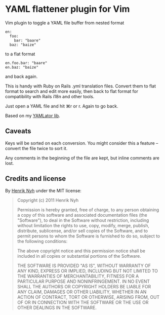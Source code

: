# YAML flattener plugin for Vim

Vim plugin to toggle a YAML file buffer from nested format

    en:
      foo:
        bar: "baare"
      baz: "baize"

to a flat format

    en.foo.bar: "baare"
    en.baz: "baize"

and back again.

This is handy with Ruby on Rails .yml translation files.
Convert them to flat format to search and edit more easily, then back to flat format for compatibility with Rails i18n and other tools.

Just open a YAML file and hit ⌘r or <leader>r. Again to go back.

Based on my [YAMLator lib](https://gist.github.com/293581).

## Caveats

Keys will be sorted on each conversion. You might consider this a feature – convert the file twice to sort it.

Any comments in the beginning of the file are kept, but inline comments are lost.


## Credits and license

By [Henrik Nyh](http://henrik.nyh.se/) under the MIT license:

>  Copyright (c) 2011 Henrik Nyh
>
>  Permission is hereby granted, free of charge, to any person obtaining a copy
>  of this software and associated documentation files (the "Software"), to deal
>  in the Software without restriction, including without limitation the rights
>  to use, copy, modify, merge, publish, distribute, sublicense, and/or sell
>  copies of the Software, and to permit persons to whom the Software is
>  furnished to do so, subject to the following conditions:
>
>  The above copyright notice and this permission notice shall be included in
>  all copies or substantial portions of the Software.
>
>  THE SOFTWARE IS PROVIDED "AS IS", WITHOUT WARRANTY OF ANY KIND, EXPRESS OR
>  IMPLIED, INCLUDING BUT NOT LIMITED TO THE WARRANTIES OF MERCHANTABILITY,
>  FITNESS FOR A PARTICULAR PURPOSE AND NONINFRINGEMENT. IN NO EVENT SHALL THE
>  AUTHORS OR COPYRIGHT HOLDERS BE LIABLE FOR ANY CLAIM, DAMAGES OR OTHER
>  LIABILITY, WHETHER IN AN ACTION OF CONTRACT, TORT OR OTHERWISE, ARISING FROM,
>  OUT OF OR IN CONNECTION WITH THE SOFTWARE OR THE USE OR OTHER DEALINGS IN
>  THE SOFTWARE.
